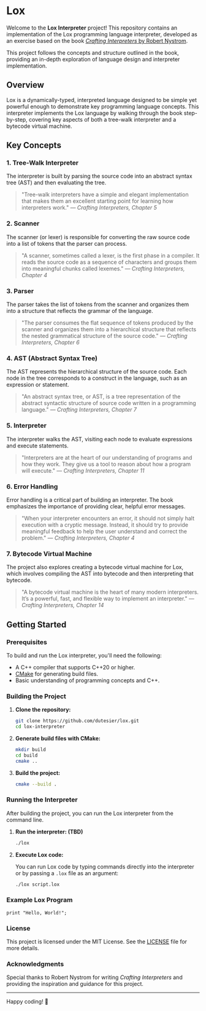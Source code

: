 # Lox

Welcome to the **Lox Interpreter** project! This repository contains an implementation of the Lox programming language interpreter, developed as an exercise based on the book [*Crafting Interpreters* by Robert Nystrom](http://www.craftinginterpreters.com/). 

This project follows the concepts and structure outlined in the book, providing an in-depth exploration of language design and interpreter implementation.

## Overview

Lox is a dynamically-typed, interpreted language designed to be simple yet powerful enough to demonstrate key programming language concepts. This interpreter implements the Lox language by walking through the book step-by-step, covering key aspects of both a tree-walk interpreter and a bytecode virtual machine.

## Key Concepts

### 1. **Tree-Walk Interpreter**

The interpreter is built by parsing the source code into an abstract syntax tree (AST) and then evaluating the tree.

>"Tree-walk interpreters have a simple and elegant implementation that makes them an excellent starting point for learning how interpreters work." — *Crafting Interpreters, Chapter 5*

### 2. **Scanner**

The scanner (or lexer) is responsible for converting the raw source code into a list of tokens that the parser can process.

>"A scanner, sometimes called a lexer, is the first phase in a compiler. It reads the source code as a sequence of characters and groups them into meaningful chunks called lexemes." — *Crafting Interpreters, Chapter 4*

### 3. **Parser**

The parser takes the list of tokens from the scanner and organizes them into a structure that reflects the grammar of the language.

>"The parser consumes the flat sequence of tokens produced by the scanner and organizes them into a hierarchical structure that reflects the nested grammatical structure of the source code." — *Crafting Interpreters, Chapter 6*

### 4. **AST (Abstract Syntax Tree)**

The AST represents the hierarchical structure of the source code. Each node in the tree corresponds to a construct in the language, such as an expression or statement.

>"An abstract syntax tree, or AST, is a tree representation of the abstract syntactic structure of source code written in a programming language." — *Crafting Interpreters, Chapter 7*

### 5. **Interpreter**

The interpreter walks the AST, visiting each node to evaluate expressions and execute statements.

>"Interpreters are at the heart of our understanding of programs and how they work. They give us a tool to reason about how a program will execute." — *Crafting Interpreters, Chapter 11*

### 6. **Error Handling**

Error handling is a critical part of building an interpreter. The book emphasizes the importance of providing clear, helpful error messages.

>"When your interpreter encounters an error, it should not simply halt execution with a cryptic message. Instead, it should try to provide meaningful feedback to help the user understand and correct the problem." — *Crafting Interpreters, Chapter 4*

### 7. **Bytecode Virtual Machine**

The project also explores creating a bytecode virtual machine for Lox, which involves compiling the AST into bytecode and then interpreting that bytecode.

>"A bytecode virtual machine is the heart of many modern interpreters. It’s a powerful, fast, and flexible way to implement an interpreter." — *Crafting Interpreters, Chapter 14*

## Getting Started

### Prerequisites

To build and run the Lox interpreter, you'll need the following:

- A C++ compiler that supports C++20 or higher.
- [CMake](https://cmake.org/) for generating build files.
- Basic understanding of programming concepts and C++.

### Building the Project

1. **Clone the repository:**

   ```sh
   git clone https://github.com/dutesier/lox.git
   cd lox-interpreter
   ```

2. **Generate build files with CMake:**

   ```sh
   mkdir build
   cd build
   cmake ..
   ```

3. **Build the project:**

   ```sh
   cmake --build .
   ```

### Running the Interpreter

After building the project, you can run the Lox interpreter from the command line.

1. **Run the interpreter: (TBD)**

   ```sh
   ./lox
   ```

2. **Execute Lox code:**

   You can run Lox code by typing commands directly into the interpreter or by passing a `.lox` file as an argument:

   ```sh
   ./lox script.lox
   ```

### Example Lox Program

```lox
print "Hello, World!";
```


### License

This project is licensed under the MIT License. See the [LICENSE](LICENSE) file for more details.

### Acknowledgments

Special thanks to Robert Nystrom for writing *Crafting Interpreters* and providing the inspiration and guidance for this project.

---

Happy coding! 🌟